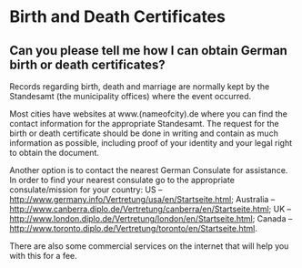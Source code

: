 # Birth and Death Certificates

## Can you please tell me how I can obtain German birth or death certificates?
Records regarding birth, death and marriage are normally kept by the Standesamt (the municipality offices) where the event occurred.

Most cities have websites at www.(nameofcity).de where you can find the contact information for the appropriate Standesamt. The request for the birth or death certificate should be done in writing and contain as much information as possible, including proof of your identity and your legal right to obtain the document.

Another option is to contact the nearest German Consulate for assistance. In order to find your nearest consulate go to the appropriate consulate/mission for your country:
US – http://www.germany.info/Vertretung/usa/en/Startseite.html;
Australia – http://www.canberra.diplo.de/Vertretung/canberra/en/Startseite.html;
UK – http://www.london.diplo.de/Vertretung/london/en/Startseite.html;
Canada – http://www.toronto.diplo.de/Vertretung/toronto/en/Startseite.html.

There are also some commercial services on the internet that will help you with this for a fee.